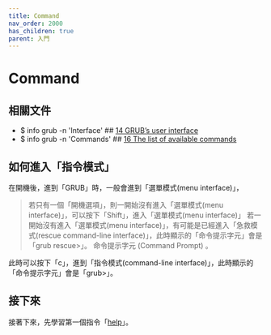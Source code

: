 ```yaml
---
title: Command
nav_order: 2000
has_children: true
parent: 入門
---
```



# Command


## 相關文件

* $ info grub -n 'Interface' ## [14 GRUB’s user interface](https://www.gnu.org/software/grub/manual/grub/html_node/Interface.html#Interface)
* $ info grub -n 'Commands' ## [16 The list of available commands](https://www.gnu.org/software/grub/manual/grub/html_node/Commands.html#Commands)


## 如何進入「指令模式」

在開機後，進到「GRUB」時，一般會進到「選單模式(menu interface)」，

> 若只有一個「開機選項」，則一開始沒有進入「選單模式(menu interface)」，可以按下「Shift」，進入「選單模式(menu interface)」
> 若一開始沒有進入「選單模式(menu interface)」，有可能是已經進入「急救模式(rescue command-line interface)」，此時顯示的「命令提示字元」會是「grub rescue>」。
> 命令提示字元 (Command Prompt) 。

此時可以按下「c」，進到「指令模式(command-line interface)」，此時顯示的「命令提示字元」會是「grub>」。


## 接下來

接著下來，先學習第一個指令「[help](command/help)」。
